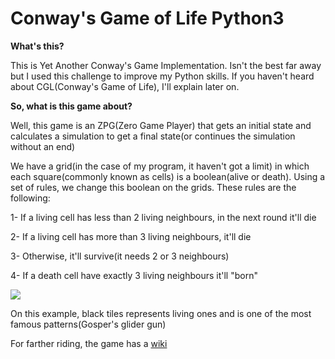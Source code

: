 # Conway's Game of Life Python3

<b>What's this?</b>

This is Yet Another Conway's Game Implementation. Isn't the best far away but I used this challenge to improve my Python skills.
If you haven't heard about CGL(Conway's Game of Life), I'll explain later on.

<b>So, what is this game about?</b>


Well, this game is an ZPG(Zero Game Player) that gets an initial state and calculates a simulation to get a final state(or continues the
simulation without an end)

We have a grid(in the case of my program, it haven't got a limit) in which each square(commonly known as cells) is a boolean(alive or death). Using a set of rules, we change this boolean on the grids. These rules are the following:

1- If a living cell has less than 2 living neighbours, in the next round it'll die

2- If a living cell has more than 3 living neighbours, it'll die

3- Otherwise, it'll survive(it needs 2 or 3 neighbours)

4- If a death cell have exactly 3 living neighbours it'll "born"


<img src=https://upload.wikimedia.org/wikipedia/commons/e/e5/Gospers_glider_gun.gif>

On this example, black tiles represents living ones and is one of the most famous patterns(Gosper's glider gun)

For farther riding, the game has a <a href=http://www.conwaylife.com/wiki/Main_Page>wiki</a>
